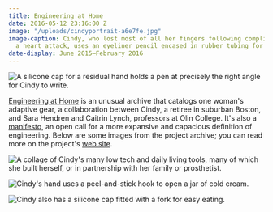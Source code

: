 ```yaml
---
title: Engineering at Home
date: 2016-05-12 23:16:00 Z
image: "/uploads/cindyportrait-a6e7fe.jpg"
image-caption: Cindy, who lost most of all her fingers following complications from
  a heart attack, uses an eyeliner pencil encased in rubber tubing for easy application.
date-display: June 2015–February 2016
---
```


![A silicone cap for a residual hand holds a pen at precisely the right angle for Cindy to write. ](/uploads/cindy%2520pen%2520holder.jpg)

[Engineering at Home](http://engineeringathome.org/) is an unusual archive that catalogs one woman's adaptive gear, a collaboration between Cindy, a retiree in suburban Boston, and Sara Hendren and Caitrin Lynch, professors at Olin College. It's also a [manifesto](http://engineeringathome.org/manifesto), an open call for a more expansive and capacious definition of engineering. Below are some images from the project archive; you can read more on the project's [web site](http://engineeringathome.org/).

![A collage of Cindy's many low tech and daily living tools, many of which she built herself, or in partnership with her family or prosthetist.](/uploads/cindy%2520graphic%2520jpg.jpg)

![Cindy's hand uses a peel-and-stick hook to open a jar of cold cream.](/uploads/cindy%2520jar%2520turning%2520hook.jpg)

![Cindy also has a silicone cap fitted with a fork for easy eating.](/uploads/cindy%2520fork%2520in%2520situ.jpg)




